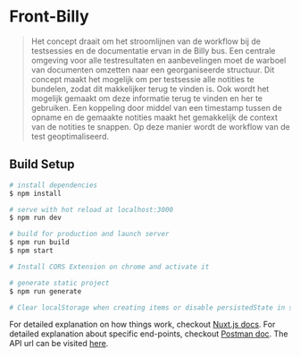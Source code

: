 # Front-Billy

> Het concept draait om het stroomlijnen van de workflow bij de testsessies en de documentatie
ervan in de Billy bus. Een centrale omgeving voor alle testresultaten en aanbevelingen moet de
warboel van documenten omzetten naar een georganiseerde structuur. Dit concept maakt het
mogelijk om per testsessie alle notities te bundelen, zodat dit makkelijker terug te vinden is. Ook
wordt het mogelijk gemaakt om deze informatie terug te vinden en her te gebruiken. Een
koppeling door middel van een timestamp tussen de opname en de gemaakte notities maakt het
gemakkelijk de context van de notities te snappen. Op deze manier wordt de workflow van de test
geoptimaliseerd.

## Build Setup

``` bash
# install dependencies
$ npm install

# serve with hot reload at localhost:3000
$ npm run dev

# build for production and launch server
$ npm run build
$ npm start

# Install CORS Extension on chrome and activate it

# generate static project
$ npm run generate

# Clear localStorage when creating items or disable persistedState in store index and nuxt.config.js plugins
```

For detailed explanation on how things work, checkout [Nuxt.js docs](https://nuxtjs.org).
For detailed explanation about specific end-points, checkout [Postman doc](https://documenter.getpostman.com/view/7525719/S1TYUbGc?version=latest#c5482f7b-8d76-44ca-8980-63fbfc529471).
The API url can be visited [here](https://hidden-taiga-86718.herokuapp.com/api/get/project).
